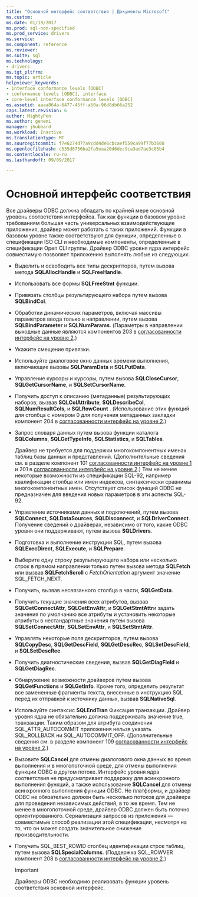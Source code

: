 ```yaml
---
title: "Основной интерфейс соответствия | Документы Microsoft"
ms.custom: 
ms.date: 01/19/2017
ms.prod: sql-non-specified
ms.prod_service: drivers
ms.service: 
ms.component: reference
ms.reviewer: 
ms.suite: sql
ms.technology:
- drivers
ms.tgt_pltfrm: 
ms.topic: article
helpviewer_keywords:
- interface conformance levels [ODBC]
- conformance levels [ODBC], interface
- core-level interface conformance levels [ODBC]
ms.assetid: aaaa864a-6477-45ff-a50a-96d8db66a252
caps.latest.revision: 6
author: MightyPen
ms.author: genemi
manager: jhubbard
ms.workload: Inactive
ms.translationtype: MT
ms.sourcegitcommit: f7e6274d77a9cdd4de6cbcaef559ca99f77b3608
ms.openlocfilehash: c535d6756ba2fa5eaa20d6dec9ca3ad7ae3c85b4
ms.contentlocale: ru-ru
ms.lasthandoff: 09/09/2017

---
```

# <a name="core-interface-conformance"></a>Основной интерфейс соответствия
Все драйверы ODBC должна обладать по крайней мере основной уровень соответствия интерфейса. Так как функции в базовом уровне требованиям большая часть универсальных взаимодействующие приложения, драйвер может работать с таких приложений. Функции в базовом уровне также соответствуют для функции, определенные в спецификации ISO CLI и необходимые компоненты, определенные в спецификации Open CLI группы. Драйвер ODBC уровня ядра интерфейс совместимую позволяет приложению выполнять любые из следующих:  
  
-   Выделить и освободить все типы дескрипторов, путем вызова метода **SQLAllocHandle** и **SQLFreeHandle**.  
  
-   Использовать все формы **SQLFreeStmt** функции.  
  
-   Привязать столбцы результирующего набора путем вызова **SQLBindCol**.  
  
-   Обработки динамических параметров, включая массивы параметров ввода только в направлении, путем вызова **SQLBindParameter** и **SQLNumParams**. (Параметры в направлении выходные данные являются компонентов 203 в [согласованности интерфейс на уровне 2](../../../odbc/reference/develop-app/level-2-interface-conformance.md).)  
  
-   Укажите смещение привязки.  
  
-   Используйте диалоговое окно данных времени выполнения, включающие вызовы **SQLParamData** и **SQLPutData**.  
  
-   Управление курсоры и курсоры, путем вызова **SQLCloseCursor**, **SQLGetCursorName**, и **SQLSetCursorName**.  
  
-   Получить доступ к описанию (метаданные) результирующих наборов, вызвав **SQLColAttribute**, **SQLDescribeCol**, **SQLNumResultCols**, и **SQLRowCount** . (Использование этих функций для столбца с номером 0 для получения метаданных закладки компонент 204 в [согласованности интерфейс на уровне 2](../../../odbc/reference/develop-app/level-2-interface-conformance.md).)  
  
-   Запрос словаря данных путем вызова функции каталога **SQLColumns**, **SQLGetTypeInfo**, **SQLStatistics**, и **SQLTables**.  
  
     Драйвер не требуется для поддержки многокомпонентных именах таблиц базы данных и представлений. (Дополнительные сведения см. в разделе компонент 101 [согласованности интерфейс на уровне 1](../../../odbc/reference/develop-app/level-1-interface-conformance.md) и 201 в [согласованности интерфейс на уровне 2](../../../odbc/reference/develop-app/level-2-interface-conformance.md).) Тем не менее некоторые возможности из спецификации SQL-92, например квалификации столбца или имен индексов, синтаксически сравнимы многокомпонентных имен. Отсутствует список функций ODBC не предназначен для введения новых параметров в эти аспекты SQL-92.  
  
-   Управление источниками данных и подключений, путем вызова **SQLConnect**, **SQLDataSources**, **SQLDisconnect**, и **SQLDriverConnect**. Получение сведений о драйверах, независимо от того, какие ODBC уровня они поддерживают, путем вызова **SQLDrivers**.  
  
-   Подготовка и выполнение инструкции SQL, путем вызова **SQLExecDirect**, **SQLExecute**, и **SQLPrepare**.  
  
-   Выберите одну строку результирующего набора или несколько строк в прямом направлении только путем вызова метода **SQLFetch** или вызвав **SQLFetchScroll** с *FetchOrientation* аргумент значение SQL_FETCH_NEXT.  
  
-   Получить, вызвав несвязанного столбца в части, **SQLGetData**.  
  
-   Получить текущие значения всех атрибутов, вызвав **SQLGetConnectAttr**, **SQLGetEnvAttr**, и **SQLGetStmtAttr**и задать значения по умолчанию все атрибуты и установить некоторые атрибуты в нестандартные значения путем вызова **SQLSetConnectAttr**, **SQLSetEnvAttr**, и **SQLSetStmtAttr**.  
  
-   Управлять некоторые поля дескрипторов, путем вызова **SQLCopyDesc**, **SQLGetDescField**, **SQLGetDescRec**, **SQLSetDescField**, и **SQLSetDescRec**.  
  
-   Получить диагностические сведения, вызвав **SQLGetDiagField** и **SQLGetDiagRec**.  
  
-   Обнаружение возможности драйверов путем вызова **SQLGetFunctions** и **SQLGetInfo**. Кроме того, определить результат все замененные фрагменты текста, внесенные в инструкцию SQL перед их отправкой к источнику данных, вызвав **SQLNativeSql**.  
  
-   Используйте синтаксис **SQLEndTran** Фиксация транзакции. Драйвер уровня ядра не обязательно должна поддерживать значение true, транзакции. Таким образом для атрибута соединения SQL_ATTR_AUTOCOMMIT приложения нельзя указать SQL_ROLLBACK ни SQL_AUTOCOMMIT_OFF. (Дополнительные сведения см. в разделе компонент 109 [согласованности интерфейс на уровне 2](../../../odbc/reference/develop-app/level-2-interface-conformance.md).)  
  
-   Вызовите **SQLCancel** для отмены диалогового окна данных во время выполнения и в многопоточной среде, для отмены выполнения функции ODBC в другом потоке. Интерфейс уровня ядра соответствия не предусматривает поддержку для асинхронного выполнения функций, а также использование **SQLCancel** для отмены асинхронного выполнения функции ODBC. Не платформы, и драйвер ODBC не обязательно должен быть несколько потоков для драйвера для проведения независимых действий, в то же время. Тем не менее в многопоточной среде, драйвер ODBC должен быть поточно ориентированного. Сериализация запросов из приложения — совместимые способ реализации этой спецификации, несмотря на то, что он может создать значительное снижение производительности.  
  
-   Получить SQL_BEST_ROWID столбец идентификации строк таблиц, путем вызова **SQLSpecialColumns**. (Поддержка SQL_ROWVER компонент 208 в [согласованности интерфейс на уровне 2](../../../odbc/reference/develop-app/level-2-interface-conformance.md).)  
  
    > [!IMPORTANT]  
    >  Драйверы ODBC необходимо реализовать функции уровень соответствия основной интерфейс.

